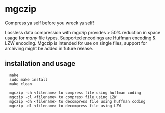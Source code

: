 # mgczip
Compress ya self before you wreck ya self!

Lossless data compression with mgczip provides > 50% reduction in space usage for _many_ file types. 
Supported encodings are Huffman encoding & LZW encoding. Mgczip is intended for use on single files,
support for archiving might be added in future release.


## installation and usage

      make
      sudo make install
      make clean

      mgczip -ch <filename> to compress file using huffman coding
      mgczip -cl <filename> to compress file using LZW
      mgczip -dh <filename> to decompress file using huffman coding
      mgczip -dl <filename> to decompress file using LZW
  
